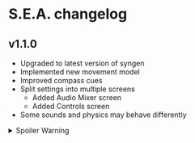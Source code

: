 # S.E.A. changelog

## v1.1.0
- Upgraded to latest version of syngen
- Implemented new movement model
- Improved compass cues
- Split settings into multiple screens
  - Added Audio Mixer screen
  - Added Controls screen
- Some sounds and physics may behave differently

<details>
  <summary>Spoiler Warning</summary>
  <ul>
    <li>Added graphics
      <ul>
        <li>Added Graphics settings screen</li>
        <li>Added toggle for enabling graphics (on by default)</li>
        <li>Added sliders for Field of View and Motion Blur</li>
        <li>Added graphical representation of scanned points</li>
      </ul>
    </li>
    <li>Added new statistics
      <ul>
        <li>Track time in air</li>
        <li>Track time in caves</li>
        <li>Track time on surface</li>
        <li>Track time underwater</li>
      </ul>
    </li>
    <li>Added treasure collection notifications
      <ul>
        <li>Added notifications system</li>
        <li>Added Gameplay settings screen</li>
        <li>Added toggle for Treasure Notifications (on by default)</li>
      </ul>
    </li>
    <li>Miscellaneous
      <ul>
        <li>Implemented new collision model</li>
        <li>Spawn treasure on first successful scan</li>
      </ul>
    </li>
  </ul>
</details>
